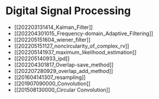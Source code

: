 # Digital Signal Processing

* [[202203131414_Kalman_Filter]]
* [[202204301015_Frequency-domain_Adaptive_Filtering]]
* [[202205151604_wiener_filter]]
* [[202205151127_noncircularity_of_complex_rv]]
* [[202205141937_maximum_likelihood_estimation]] 
* [[202205140933_ipd]]
* [[202204301817_Overlap-save_method]]
* [[202207280929_overlap_add_method]]
* [[201604141307_resampling]]
* [[201907090000_Convolution]]
* [[201508130000_Circular Convolution]]